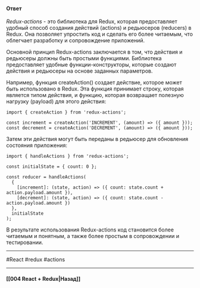 #### Ответ

*Redux-actions* - это библиотека для Redux, которая предоставляет удобный способ создания действий (actions) и редьюсеров (reducers) в Redux. Она позволяет упростить код и сделать его более читаемым, что облегчает разработку и сопровождение приложений.

Основной принцип Redux-actions заключается в том, что действия и редьюсеры должны быть простыми функциями. Библиотека предоставляет удобные функции-конструкторы, которые создают действия и редьюсеры на основе заданных параметров.

Например, функция createAction() создает действие, которое может быть использовано в Redux. Эта функция принимает строку, которая является типом действия, и функцию, которая возвращает полезную нагрузку (payload) для этого действия:

```
import { createAction } from 'redux-actions';

const increment = createAction('INCREMENT', (amount) => ({ amount }));
const decrement = createAction('DECREMENT', (amount) => ({ amount }));

```

Затем эти действия могут быть переданы в редьюсер для обновления состояния приложения:

```
import { handleActions } from 'redux-actions';

const initialState = { count: 0 };

const reducer = handleActions(
  {
    [increment]: (state, action) => ({ count: state.count + action.payload.amount }),
    [decrement]: (state, action) => ({ count: state.count - action.payload.amount })
  },
  initialState
);

```

В результате использования Redux-actions код становится более читаемым и понятным, а также более простым в сопровождении и тестировании.

____
#React #redux #actions 

____

#### [[004 React + Redux|Назад]]